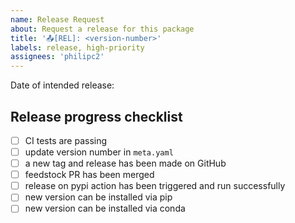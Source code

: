 ```yaml
---
name: Release Request
about: Request a release for this package
title: '📤[REL]: <version-number>'
labels: release, high-priority
assignees: 'philipc2'
---
```


Date of intended release:

## Release progress checklist

- [ ] CI tests are passing
- [ ] update version number in `meta.yaml`
- [ ] a new tag and release has been made on GitHub
- [ ] feedstock PR has been merged
- [ ] release on pypi action has been triggered and run successfully
- [ ] new version can be installed via pip
- [ ] new version can be installed via conda

